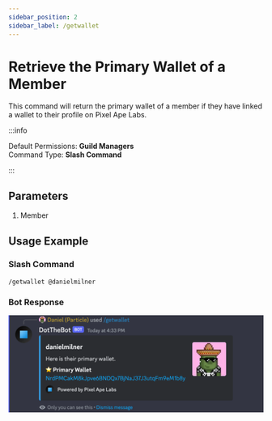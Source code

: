 ```yaml
---
sidebar_position: 2
sidebar_label: /getwallet
---
```


# Retrieve the Primary Wallet of a Member

This command will return the primary wallet of a member if they have linked a wallet to their profile on Pixel Ape Labs.

:::info

Default Permissions: **Guild Managers**  
Command Type: **Slash Command**

:::

## Parameters

1. Member

## Usage Example

### Slash Command

```
/getwallet @danielmilner
```

### Bot Response

![/getwallet Response](../../assets/get-wallet-response.png)
